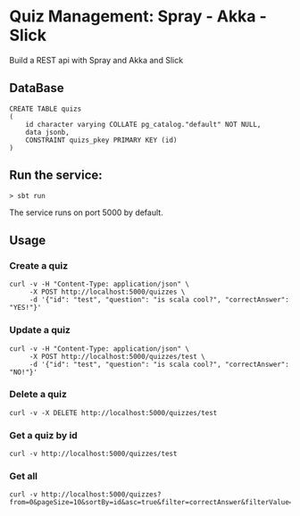 # Quiz Management: Spray - Akka - Slick

Build a REST api with Spray and Akka and Slick

## DataBase
```
CREATE TABLE quizs
(
    id character varying COLLATE pg_catalog."default" NOT NULL,
    data jsonb,
    CONSTRAINT quizs_pkey PRIMARY KEY (id)
)
```

## Run the service:
```
> sbt run
```

The service runs on port 5000 by default.

## Usage

### Create a quiz
```
curl -v -H "Content-Type: application/json" \
     -X POST http://localhost:5000/quizzes \
     -d '{"id": "test", "question": "is scala cool?", "correctAnswer": "YES!"}'
```

### Update a quiz
```
curl -v -H "Content-Type: application/json" \
     -X POST http://localhost:5000/quizzes/test \
     -d '{"id": "test", "question": "is scala cool?", "correctAnswer": "NO!"}'
```

### Delete a quiz
```
curl -v -X DELETE http://localhost:5000/quizzes/test
```

### Get a quiz by id
```
curl -v http://localhost:5000/quizzes/test
```

### Get all
```
curl -v http://localhost:5000/quizzes?from=0&pageSize=10&sortBy=id&asc=true&filter=correctAnswer&filterValue=YESfrom=0&pageSize=2
```
